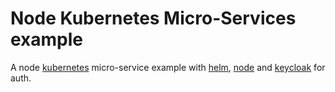 # Node Kubernetes Micro-Services example

A node [kubernetes](https://github.com/kubernetes/kubernetes) micro-service example with [helm](https://github.com/helm/helm), [node](https://github.com/nodejs/node) and [keycloak](https://github.com/keycloak/keycloak) for auth.
